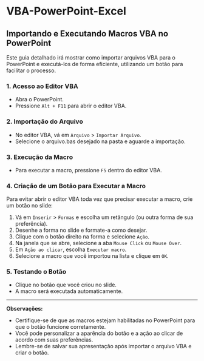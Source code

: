 # VBA-PowerPoint-Excel


## Importando e Executando Macros VBA no PowerPoint

Este guia detalhado irá mostrar como importar arquivos VBA para o PowerPoint e executá-los de forma eficiente, utilizando um botão para facilitar o processo.

### 1. Acesso ao Editor VBA

* Abra o PowerPoint.
* Pressione `Alt + F11` para abrir o editor VBA.

### 2. Importação do Arquivo

* No editor VBA, vá em `Arquivo` > `Importar Arquivo`.
* Selecione o arquivo.bas desejado na pasta e aguarde a importação.

### 3. Execução da Macro

* Para executar a macro, pressione `F5` dentro do editor VBA.

### 4. Criação de um Botão para Executar a Macro

Para evitar abrir o editor VBA toda vez que precisar executar a macro, crie um botão no slide:

1.  Vá em `Inserir` > `Formas` e escolha um retângulo (ou outra forma de sua preferência).
2.  Desenhe a forma no slide e formate-a como desejar.
3.  Clique com o botão direito na forma e selecione `Ação`.
4.  Na janela que se abre, selecione a aba `Mouse Click` ou `Mouse Over`.
5.  Em `Ação ao clicar`, escolha `Executar macro`.
6.  Selecione a macro que você importou na lista e clique em `OK`.

### 5. Testando o Botão

* Clique no botão que você criou no slide.
* A macro será executada automaticamente.

---

**Observações:**

* Certifique-se de que as macros estejam habilitadas no PowerPoint para que o botão funcione corretamente.
* Você pode personalizar a aparência do botão e a ação ao clicar de acordo com suas preferências.
* Lembre-se de salvar sua apresentação após importar o arquivo VBA e criar o botão.
